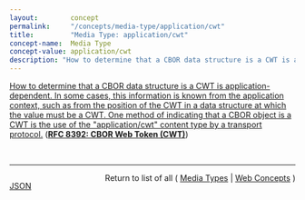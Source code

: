 ```yaml
---
layout:        concept
permalink:     "/concepts/media-type/application/cwt"
title:         "Media Type: application/cwt"
concept-name:  Media Type
concept-value: application/cwt
description: "How to determine that a CBOR data structure is a CWT is application-dependent. In some cases, this information is known from the application context, such as from the position of the CWT in a data structure at which the value must be a CWT. One method of indicating that a CBOR object is a CWT is the use of the \"application/cwt\" content type by a transport protocol."
---
```


[How to determine that a CBOR data structure is a CWT is application-dependent. In some cases, this information is known from the application context, such as from the position of the CWT in a data structure at which the value must be a CWT. One method of indicating that a CBOR object is a CWT is the use of the "application/cwt" content type by a transport protocol.](https://datatracker.ietf.org/doc/html/rfc8392#section-1 "Read documentation for Media Type &#34;application/cwt&#34;") (**[RFC 8392: CBOR Web Token (CWT)](/specs/IETF/RFC/8392 "CBOR Web Token (CWT) is a compact means of representing claims to be transferred between two parties. The claims in a CWT are encoded in the Concise Binary Object Representation (CBOR), and CBOR Object Signing and Encryption (COSE) is used for added application-layer security protection. A claim is a piece of information asserted about a subject and is represented as a name/value pair consisting of a claim name and a claim value. CWT is derived from JSON Web Token (JWT) but uses CBOR rather than JSON.")**)

<br/>
<hr/>

<p style="float : left"><a href="./application/cwt.json" title="JSON representing this particular Web Concept value">JSON</a></p>
<p style="text-align: right">Return to list of all ( <a href="../media-type/">Media Types</a> | <a href="../">Web Concepts</a> )</p>
